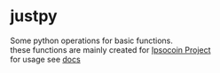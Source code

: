 # justpy
Some python operations for basic functions.<br>
these functions are mainly created for [Ipsocoin Project](https://github.com/amadhurkant/ipsocoin) <br>
for usage see [docs](https://amadhurkant.github.io/justpy/)
